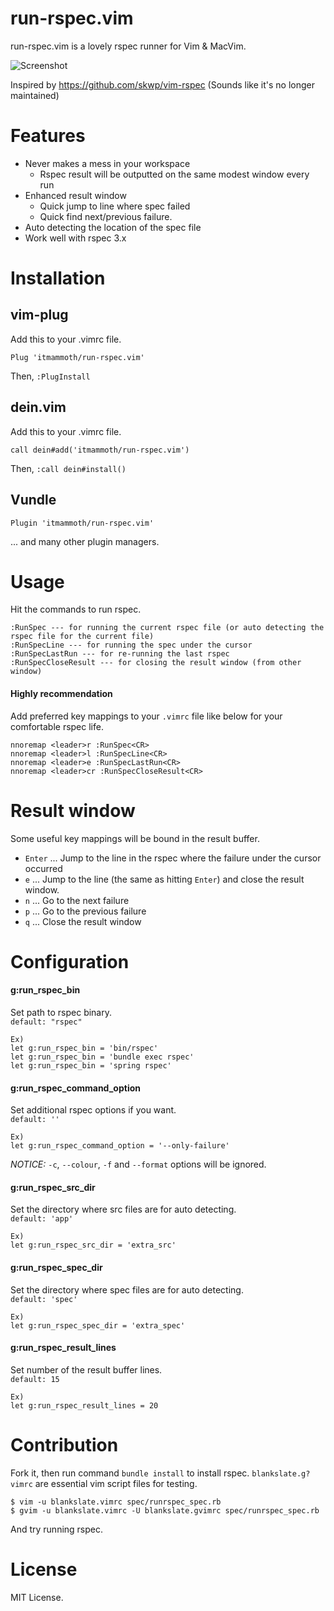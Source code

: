 # run-rspec.vim

run-rspec.vim is a lovely rspec runner for Vim & MacVim.

![Screenshot](https://raw.githubusercontent.com/itmammoth/run-rspec.vim/master/images/run-rspec.png)

Inspired by https://github.com/skwp/vim-rspec (Sounds like it's no longer maintained)

# Features

* Never makes a mess in your workspace
  * Rspec result will be outputted on the same modest window every run
* Enhanced result window
  * Quick jump to line where spec failed
  * Quick find next/previous failure.
* Auto detecting the location of the spec file
* Work well with rspec 3.x

# Installation

## vim-plug
Add this to your .vimrc file.

    Plug 'itmammoth/run-rspec.vim'

Then, `:PlugInstall`

## dein.vim
Add this to your .vimrc file.

    call dein#add('itmammoth/run-rspec.vim')

Then, `:call dein#install()`

## Vundle

    Plugin 'itmammoth/run-rspec.vim'


... and many other plugin managers.

# Usage

Hit the commands to run rspec.

    :RunSpec --- for running the current rspec file (or auto detecting the rspec file for the current file)
    :RunSpecLine --- for running the spec under the cursor
    :RunSpecLastRun --- for re-running the last rspec
    :RunSpecCloseResult --- for closing the result window (from other window)

#### Highly recommendation
Add preferred key mappings to your `.vimrc` file like below for your comfortable rspec life.

    nnoremap <leader>r :RunSpec<CR>
    nnoremap <leader>l :RunSpecLine<CR>
    nnoremap <leader>e :RunSpecLastRun<CR>
    nnoremap <leader>cr :RunSpecCloseResult<CR>

# Result window

Some useful key mappings will be bound in the result buffer.

* `Enter` ... Jump to the line in the rspec where the failure under the cursor occurred
* `e` ... Jump to the line (the same as hitting `Enter`) and close the result window.
* `n` ... Go to the next failure
* `p` ... Go to the previous failure
* `q` ... Close the result window

# Configuration

#### g:run_rspec_bin

Set path to rspec binary.  
`default: "rspec"`

    Ex)
    let g:run_rspec_bin = 'bin/rspec'
    let g:run_rspec_bin = 'bundle exec rspec'
    let g:run_rspec_bin = 'spring rspec'

#### g:run_rspec_command_option

Set additional rspec options if you want.  
`default: ''`

    Ex)
    let g:run_rspec_command_option = '--only-failure'

*NOTICE:*
`-c`, `--colour`, `-f` and `--format` options will be ignored.

#### g:run_rspec_src_dir

Set the directory where src files are for auto detecting.  
`default: 'app'`

    Ex)
    let g:run_rspec_src_dir = 'extra_src'

#### g:run_rspec_spec_dir

Set the directory where spec files are for auto detecting.  
`default: 'spec'`

    Ex)
    let g:run_rspec_spec_dir = 'extra_spec'

#### g:run_rspec_result_lines

Set number of the result buffer lines.  
`default: 15`

    Ex)
    let g:run_rspec_result_lines = 20

# Contribution

Fork it, then run command `bundle install` to install rspec. `blankslate.g?vimrc` are essential vim script files for testing.

    $ vim -u blankslate.vimrc spec/runrspec_spec.rb
    $ gvim -u blankslate.vimrc -U blankslate.gvimrc spec/runrspec_spec.rb

And try running rspec.

# License

MIT License.
